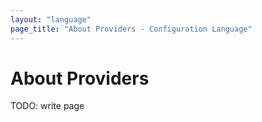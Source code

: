 ```yaml
---
layout: "language"
page_title: "About Providers - Configuration Language"
---
```


# About Providers

TODO: write page